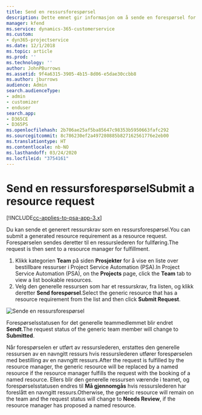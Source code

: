 ```yaml
---
title: Send en ressursforespørsel
description: Dette emnet gir informasjon om å sende en forespørsel for en prosjektressurs.
manager: kfend
ms.service: dynamics-365-customerservice
ms.custom:
- dyn365-projectservice
ms.date: 12/1/2018
ms.topic: article
ms.prod: ''
ms.technology: ''
author: JohnPBurrows
ms.assetid: 9f4a6315-3905-4b15-8d06-e5dae30ccbb8
ms.author: jburrows
audience: Admin
search.audienceType:
- admin
- customizer
- enduser
search.app:
- D365CE
- D365PS
ms.openlocfilehash: 2b706ae25af5ba85647c98353b5950663fafc292
ms.sourcegitcommit: 8c786230ef2a497280885b827162561776e2eb00
ms.translationtype: HT
ms.contentlocale: nb-NO
ms.lasthandoff: 03/24/2020
ms.locfileid: "3754161"
---
```

# <a name="submit-a-resource-request"></a><span data-ttu-id="78c6d-103">Send en ressursforespørsel</span><span class="sxs-lookup"><span data-stu-id="78c6d-103">Submit a resource request</span></span>

[!INCLUDE[cc-applies-to-psa-app-3.x](../includes/cc-applies-to-psa-app-3x.md)]

<span data-ttu-id="78c6d-104">Du kan sende et generert ressurskrav som en ressursforespørsel.</span><span class="sxs-lookup"><span data-stu-id="78c6d-104">You can submit a generated resource requirement as a resource request.</span></span> <span data-ttu-id="78c6d-105">Forespørselen sendes deretter til en ressurslederen for fullføring.</span><span class="sxs-lookup"><span data-stu-id="78c6d-105">The request is then sent to a resource manager for fulfillment.</span></span>

1. <span data-ttu-id="78c6d-106">Klikk kategorien **Team** på siden **Prosjekter** for å vise en liste over bestillbare ressurser i Project Service Automation (PSA).</span><span class="sxs-lookup"><span data-stu-id="78c6d-106">In Project Service Automation (PSA), on the **Projects** page, click the **Team** tab to view a list bookable resources.</span></span> 
2. <span data-ttu-id="78c6d-107">Velg den generelle ressursen som har et ressurskrav, fra listen, og klikk deretter **Send forespørsel**.</span><span class="sxs-lookup"><span data-stu-id="78c6d-107">Select the generic resource that has a resource requirement from the list and then click **Submit Request**.</span></span>

![Sende en ressursforespørsel](media/RM-how-to-18.png)

<span data-ttu-id="78c6d-109">Forespørselsstatusen for det generelle teammedlemmet blir endret **Sendt**.</span><span class="sxs-lookup"><span data-stu-id="78c6d-109">The request status of the generic team member will change to **Submitted**.</span></span>

<span data-ttu-id="78c6d-110">Når forespørselen er utført av ressurslederen, erstattes den generelle ressursen av en navngitt ressurs hvis ressurslederen utfører forespørselen med bestilling av en navngitt ressurs.</span><span class="sxs-lookup"><span data-stu-id="78c6d-110">After the request is fulfilled by the resource manager, the generic resource will be replaced by a named resource if the resource manager fulfills the request with the booking of a named resource.</span></span> <span data-ttu-id="78c6d-111">Ellers blir den generelle ressursen værende i teamet, og forespørselsstatusen endres til **Må gjennomgås** hvis ressurslederen har foreslått en navngitt ressurs.</span><span class="sxs-lookup"><span data-stu-id="78c6d-111">Otherwise, the generic resource will remain on the team and the request status will change to **Needs Review**, if the resource manager has proposed a named resource.</span></span>
